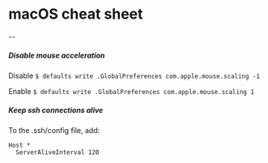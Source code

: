 # macOS cheat sheet
--

##### Disable mouse acceleration
Disable
`$ defaults write .GlobalPreferences com.apple.mouse.scaling -1`

Enable
`$ defaults write .GlobalPreferences com.apple.mouse.scaling 1`

##### Keep ssh connections alive
To the .ssh/config file, add:

```
Host *
  ServerAliveInterval 120
```